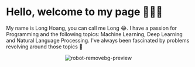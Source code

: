 # Hello, welcome to my page 👋😊👋

My name is Long Hoang, you can call me Long 😂. I have a passion for Programming and the following topics: Machine Learning, Deep Learning and Natural Language Processing. I've always been fascinated by problems revolving around those topics 🤖
<p align="center">
  <img src="https://user-images.githubusercontent.com/121651344/222488536-568d2f1d-f89c-4c27-a94e-2919e5eba761.png" alt="robot-removebg-preview">
</p>
